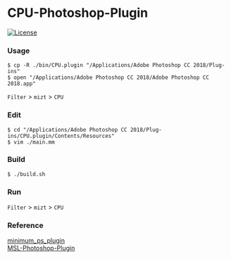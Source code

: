 # CPU-Photoshop-Plugin

[![License](https://img.shields.io/badge/License-BSD%203--Clause-blue.svg)](https://opensource.org/licenses/BSD-3-Clause)

### Usage
	
	$ cp -R ./bin/CPU.plugin "/Applications/Adobe Photoshop CC 2018/Plug-ins" 
   	$ open "/Applications/Adobe Photoshop CC 2018/Adobe Photoshop CC 2018.app"
	
`Filter` > `mizt` > `CPU`


### Edit

	$ cd "/Applications/Adobe Photoshop CC 2018/Plug-ins/CPU.plugin/Contents/Resources"
	$ vim ./main.mm

### Build

	$ ./build.sh

### Run

`Filter` > `mizt` > `CPU`

### Reference

[minimum_ps_plugin](https://github.com/delphinus1024/minimum_ps_plugin)    
[MSL-Photoshop-Plugin](https://github.com/mizt/MSL-Photoshop-Plugin)
